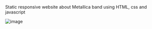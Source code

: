 Static responsive website about Metallica band using HTML, css and javascript





![image](https://user-images.githubusercontent.com/82444585/156883642-ce9e0710-cdc5-47b6-a94b-499edd76dec2.png)
